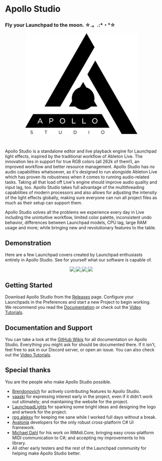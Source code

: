 # Apollo Studio

### Fly your Launchpad to the moon. ☆.。.:*・°☆

<p align="center">
  <img src="https://github.com/mat1jaczyyy/apollo-studio/raw/master/Assets/readme.png">
</p>
<br>

Apollo Studio is a standalone editor and live playback engine for Launchpad light effects, inspired by the traditional workflow of Ableton Live. The innovation lies in support for true RGB colors (all 262k of them!), an improved workflow and better resource management. Apollo Studio has no audio capabilities whatsoever, as it's designed to run alongside Ableton Live which has proven its robustness when it comes to running audio-related tasks. Taking all that load off Live's engine should improve audio quality and input lag, too. Apollo Studio takes full advantage of the multithreading capabilities of modern processors and also allows for adjusting the intensity of the light effects globally, making sure everyone can run all project files as much as their setup can support them.

Apollo Studio solves all the problems we experience every day in Live including the unintuitive workflow, limited color palette, inconsistent undo behavior, differences between Launchpad models, CPU lag, large RAM usage and more; while bringing new and revolutionary features to the table.

## Demonstration

Here are a few Launchpad covers created by Launchpad enthusiasts entirely in Apollo Studio. See for yourself what our software is capable of.

<p align="center">
  <a href="https://www.youtube.com/watch?v=a-MwTVH-wX8" title="Terravita x Chime x Akylla - Go Higher">
    <img src="http://img.youtube.com/vi/a-MwTVH-wX8/mqdefault.jpg">
  </a>

  <a href="https://www.youtube.com/watch?v=DDJ0JPgd8fw" title="Owl City - Fireflies">
    <img src="http://img.youtube.com/vi/DDJ0JPgd8fw/mqdefault.jpg">
  </a>

  <a href="https://www.youtube.com/watch?v=yA-bFsYRG4I" title="Borgeous, Taylr Renee - Sweeter Without You">
    <img src="http://img.youtube.com/vi/yA-bFsYRG4I/mqdefault.jpg">
  </a>

  <a href="https://www.youtube.com/watch?v=caiNv3bC5YI" title="Jonas Aden, Castion, Danny Leax - Tell Me A Lie">
    <img src="http://img.youtube.com/vi/caiNv3bC5YI/mqdefault.jpg">
  </a>
</p>

## Getting Started

Download Apollo Studio from the [Releases](https://github.com/mat1jaczyyy/apollo-studio/releases) page. Configure your Launchpads in the Preferences and start a new Project to begin working. We recommend you read the [Documentation](https://github.com/mat1jaczyyy/apollo-studio/wiki) or check out the [Video Tutorials](https://www.youtube.com/playlist?list=PLKC4R3X00beY0aB_f_ZIa3shqJX7do4mH).

## Documentation and Support

You can take a look at the [GitHub Wikis](https://github.com/mat1jaczyyy/apollo-studio/wiki) for all documentation on Apollo Studio. Everything you might ask for should be documented there. If it isn't, feel free to ask in our Discord server, or open an issue. You can also check out the [Video Tutorials](https://www.youtube.com/playlist?list=PLKC4R3X00beY0aB_f_ZIa3shqJX7do4mH).

## Special thanks

You are the people who make Apollo Studio possible.

* [Brendonovich](https://github.com/Brendonovich) for actively contributing features to Apollo Studio.
* [vaaski](https://vaa.ski/) for expressing interest early in the project, even if it didn't work out ultimately; and maintaining the website for the project.
* [LaunchpadLights](http://www.launchpadlights.com/) for sparking some bright ideas and designing the logo and artwork for the project.
* [rpg.aleksy](https://www.youtube.com/channel/UC209YLY-uQPy4U2Gu6sqaVw) for keeping me sane while I worked full days without a break.
* [Avalonia](https://github.com/avaloniaui/) developers for the only robust cross-platform C# UI framework.
* [Michael Dahl](https://github.com/micdah/) for his work on RtMidi.Core, bringing easy cross-platform MIDI communication to C#; and accepting my improvements to his library.
* All other early testers and the rest of the Launchpad community for helping make Apollo Studio better.
